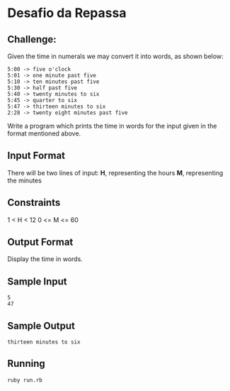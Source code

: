 # Desafio da Repassa

## Challenge:
Given the time in numerals we may convert it into words, as shown below:
```
5:00 -> five o'clock
5:01 -> one minute past five
5:10 -> ten minutes past five
5:30 -> half past five
5:40 -> twenty minutes to six
5:45 -> quarter to six
5:47 -> thirteen minutes to six
2:28 -> twenty eight minutes past five
```
Write a program which prints the time in words for the input given in the format mentioned above.

## Input Format
There will be two lines of input:
**H**, representing the hours
**M**, representing the minutes

## Constraints
1 < H < 12
0 <= M <= 60

## Output Format
Display the time in words.


## Sample Input
```
5  
47
```
## Sample Output
```
thirteen minutes to six
```

## Running
```
ruby run.rb
```
